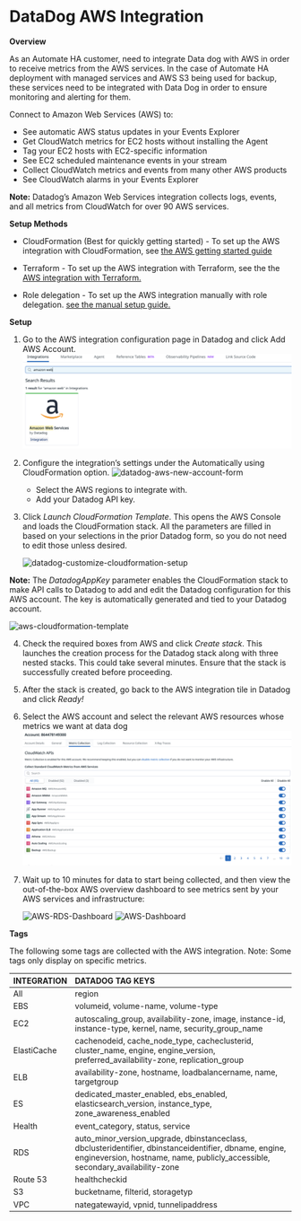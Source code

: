 # DataDog AWS Integration

**Overview**

As an Automate HA customer, need to integrate Data dog with AWS in order to receive metrics from the AWS services. In the case of Automate HA deployment with managed services and AWS S3 being used for backup, these services need to be integrated with Data Dog in order to ensure monitoring and alerting for them.

Connect to Amazon Web Services (AWS) to:

+ See automatic AWS status updates in your Events Explorer
+ Get CloudWatch metrics for EC2 hosts without installing the Agent
+ Tag your EC2 hosts with EC2-specific information
+ See EC2 scheduled maintenance events in your stream
+ Collect CloudWatch metrics and events from many other AWS products
+ See CloudWatch alarms in your Events Explorer

**Note:** Datadog’s Amazon Web Services integration collects logs, events, and all metrics from CloudWatch for over 90 AWS services.

**Setup Methods**
* CloudFormation (Best for quickly getting started) - To set up the AWS integration with CloudFormation, see [the AWS getting started guide](https://docs.datadoghq.com/getting_started/integrations/aws/)

* Terraform - To set up the AWS integration with Terraform, see the the [AWS integration with Terraform.](https://docs.datadoghq.com/integrations/guide/aws-terraform-setup/)

* Role delegation - To set up the AWS integration manually with role delegation. [see the manual setup guide.](https://docs.datadoghq.com/integrations/guide/aws-manual-setup/?tab=roledelegation)


**Setup**
1. Go to the AWS integration configuration page in Datadog and click Add AWS Account.
![AWS-Integration](Images/AWS-Integration.png)
1. Configure the integration’s settings under the Automatically using CloudFormation option.
    ![datadog-aws-new-account-form](Images/datadog-aws-new-account-form-1.avif)
   + Select the AWS regions to integrate with.
   + Add your Datadog API key.

2. Click *Launch CloudFormation Template*. This opens the AWS Console and loads the CloudFormation stack. All the parameters are filled in based on your selections in the prior Datadog form, so you do not need to edit those unless desired.

    ![datadog-customize-cloudformation-setup](Images/datadog-customize-cloudformation-setup-1.avif)

**Note:** The *DatadogAppKey* parameter enables the CloudFormation stack to make API calls to Datadog to add and edit the Datadog configuration for this AWS account. The key is automatically generated and tied to your Datadog account.

![aws-cloudformation-template](Images/aws-cloudformation-quick-create-stack-1.avif)

4. Check the required boxes from AWS and click *Create stack*. This launches the creation process for the Datadog stack along with three nested stacks. This could take several minutes. Ensure that the stack is successfully created before proceeding.

5. After the stack is created, go back to the AWS integration tile in Datadog and click *Ready!*
6. Select the AWS account and select the relevant AWS resources whose metrics we want at data dog
![AWS-Metrics-Select](Images/Metrics-select.png)

7. Wait up to 10 minutes for data to start being collected, and then view the out-of-the-box AWS overview dashboard to see metrics sent by your AWS services and infrastructure:

    ![AWS-RDS-Dashboard](Images/datadog-rds-dashboard-1.avif)
    ![AWS-Dashboard](Images/aws-dashboard.c32d24d188c4128777545e3cd1647c44.avif)

**Tags**

The following some tags are collected with the AWS integration. Note: Some tags only display on specific metrics.

| INTEGRATION | DATADOG TAG KEYS |
| :--- | :-- |
|All|region|
EBS |	volumeid, volume-name, volume-type
EC2 |	autoscaling_group, availability-zone, image, instance-id, instance-type, kernel, name, security_group_name
ElastiCache |	cachenodeid, cache_node_type, cacheclusterid, cluster_name, engine, engine_version, preferred_availability-zone, replication_group
ELB |	availability-zone, hostname, loadbalancername, name, targetgroup
ES |	dedicated_master_enabled, ebs_enabled, elasticsearch_version, instance_type, zone_awareness_enabled
Health |	event_category, status, service
RDS |	auto_minor_version_upgrade, dbinstanceclass, dbclusteridentifier, dbinstanceidentifier, dbname, engine, engineversion, hostname, name, publicly_accessible, secondary_availability-zone
Route 53 |	healthcheckid
S3 |	bucketname, filterid, storagetyp
VPC |	nategatewayid, vpnid, tunnelipaddress